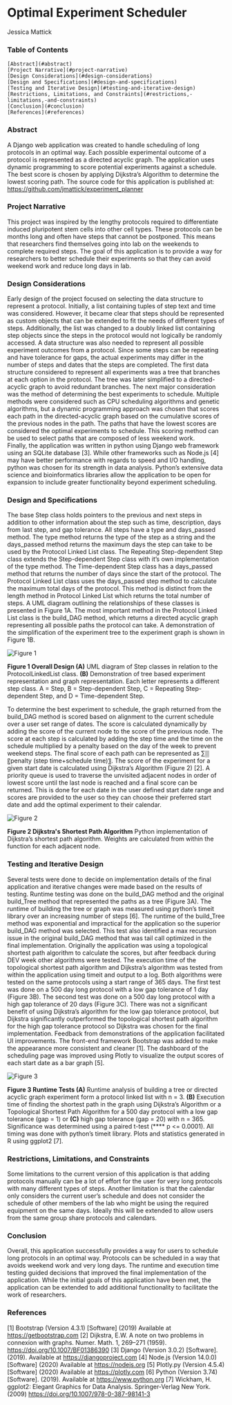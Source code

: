 # Optimal Experiment Scheduler
 Jessica Mattick
### Table of Contents
	[Abstract](#abstract)
	[Project Narrative](#project-narrative)
	[Design Considerations](#design-considerations)
	[Design and Specifications](#design-and-specifications)
	[Testing and Iterative Design](#testing-and-iterative-design)
	[Restrictions, Limitations, and Constraints](#restrictions,-limitations,-and-constraints)
	[Conclusion](#conclusion)
	[References](#references)
### Abstract
A Django web application was created to handle scheduling of long protocols in an optimal way. Each possible experimental outcome of a protocol is represented as a directed acyclic graph. The application uses dynamic programming to score potential experiments against a schedule. The best score is chosen by applying Dijkstra’s Algorithm to determine the lowest scoring path. The source code for this application is published at: https://github.com/jmattick/experiment_planner

### Project Narrative
This project was inspired by the lengthy protocols required to differentiate induced pluripotent stem cells into other cell types. These protocols can be months long and often have steps that cannot be postponed. This means that researchers find themselves going into lab on the weekends to complete required steps. The goal of this application is to provide a way for researchers to better schedule their experiments so that they can avoid weekend work and reduce long days in lab.

### Design Considerations
Early design of the project focused on selecting the data structure to represent a protocol. Initially, a list containing tuples of step text and time was considered. However, it became clear that steps should be represented as custom objects that can be extended to fit the needs of different types of steps. Additionally, the list was changed to a doubly linked list containing step objects since the steps in the protocol would not logically be randomly accessed. A data structure was also needed to represent all possible experiment outcomes from a protocol. Since some steps can be repeating and have tolerance for gaps, the actual experiments may differ in the number of steps and dates that the steps are completed. The first data structure considered to represent all experiments was a tree that branches at each option in the protocol. The tree was later simplified to a directed-acyclic graph to avoid redundant branches.
The next major consideration was the method of determining the best experiments to schedule. Multiple methods were considered such as CPU scheduling algorithms and genetic algorithms, but a dynamic programming approach was chosen that scores each path in the directed-acyclic graph based on the cumulative scores of the previous nodes in the path. The paths that have the lowest scores are considered the optimal experiments to schedule. This scoring method can be used to select paths that are composed of less weekend work.  
Finally, the application was written in python using Django web framework using an SQLite database [3]. While other frameworks such as Node.js [4] may have better performance with regards to speed and I/O handling, python was chosen for its strength in data analysis. Python’s extensive data science and bioinformatics libraries allow the application to be open for expansion to include greater functionality beyond experiment scheduling. 

### Design and Specifications
The base Step class holds pointers to the previous and next steps in addition to other information about the step such as time, description, days from last step, and gap tolerance. All steps have a type and days_passed method. The type method returns the type of the step as a string and the days_passed method returns the maximum days the step can take to be used by the Protocol Linked List class. The Repeating Step-dependent Step class extends the Step-dependent Step class with it’s own implementation of the type method. The Time-dependent Step class has a days_passed method that returns the number of days since the start of the protocol. The Protocol Linked List class uses the days_passed step method to calculate the maximum total days of the protocol. This method is distinct from the length method in Protocol Linked List which returns the total number of steps. A UML diagram outlining the relationships of these classes is presented in Figure 1A. The most important method in the Protocol Linked List class is the build_DAG method, which returns a directed acyclic graph representing all possible paths the protocol can take. A demonstration of the simplification of the experiment tree to the experiment graph is shown in Figure 1B. 
 
![Figure 1](protocols/static/protocols/images/building_experiments_UML.png)

**Figure 1 Overall Design (A)** UML diagram of Step classes in relation to the ProtocolLinkedList class. **(B)** Demonstration of tree based experiment representation and graph representation. Each letter represents a different step class. A = Step, B = Step-dependent Step, C = Repeating Step-dependent Step, and D = Time-dependent Step.

To determine the best experiment to schedule, the graph returned from the build_DAG method is scored based on alignment to the current schedule over a user set range of dates. The score is calculated dynamically by adding the score of the current node to the score of the previous node. The score at each step is calculated by adding the step time and the time on the schedule multiplied by a penalty based on the day of the week to prevent weekend steps. The final score of each path can be represented as ∑▒〖penalty (step time+schedule time)〗. The score of the experiment for a given start date is calculated using Dijkstra’s Algorithm (Figure 2) [2]. A priority queue is used to traverse the unvisited adjacent nodes in order of lowest score until the last node is reached and a final score can be returned. This is done for each date in the user defined start date range and scores are provided to the user so they can choose their preferred start date and add the optimal experiment to their calendar. 

![Figure 2](protocols/static/protocols/images/dijkstra.PNG)
 
**Figure 2 Dijkstra's Shortest Path Algorithm** Python implementation of Dijkstra’s shortest path algorithm. Weights are calculated from within the function for each adjacent node. 

### Testing and Iterative Design
Several tests were done to decide on implementation details of the final application and iterative changes were made based on the results of testing. Runtime testing was done on the build_DAG method and the original build_Tree method that represented the paths as a tree (Figure 3A). The runtime of building the tree or graph was measured using python’s timeit library over an increasing number of steps [6]. The runtime of the build_Tree method was exponential and impractical for the application so the superior build_DAG method was selected. This test also identified a max recursion issue in the original build_DAG method that was tail call optimized in the final implementation. 
Originally the application was using a topological shortest path algorithm to calculate the scores, but after feedback during DEV week other algorithms were tested. The execution time of the topological shortest path algorithm and Dijkstra’s algorithm was tested from within the application using timeit and output to a log. Both algorithms were tested on the same protocols using a start range of 365 days. The first test was done on a 500 day long protocol with a low gap tolerance of 1 day (Figure 3B). The second test was done on a 500 day long protocol with a high gap tolerance of 20 days (Figure 3C). There was not a significant benefit of using Dijkstra’s algorithm for the low gap tolerance protocol, but Dijkstra significantly outperformed the topological shortest path algorithm for the high gap tolerance protocol so Dijkstra was chosen for the final implementation. 
Feedback from demonstrations of the application facilitated UI improvements. The front-end framework Bootstrap was added to make the appearance more consistent and cleaner [1]. The dashboard of the scheduling page was improved using Plotly to visualize the output scores of each start date as a bar graph [5]. 

![Figure 3](protocols/static/protocols/images/combined_rt.png)

**Figure 3 Runtime Tests (A)** Runtime analysis of building a tree or directed acyclic graph experiment form a protocol linked list with n = 3. **(B)** Execution time of finding the shortest path in the graph using Dijkstra’s Algorithm or a Topological Shortest Path Algorithm for a 500 day protocol with a low gap tolerance (gap = 1) or **(C)** high gap tolerance (gap = 20) with n = 365. Significance was determined using a paired t-test (**** p <= 0.0001). All timing was done with python’s timeit library. Plots and statistics generated in R using ggplot2 [7]. 

### Restrictions, Limitations, and Constraints
Some limitations to the current version of this application is that adding protocols manually can be a lot of effort for the user for very long protocols with many different types of steps. Another limitation is that the calendar only considers the current user’s schedule and does not consider the schedule of other members of the lab who might be using the required equipment on the same days. Ideally this will be extended to allow users from the same group share protocols and calendars. 
### Conclusion
Overall, this application successfully provides a way for users to schedule long protocols in an optimal way. Protocols can be scheduled in a way that avoids weekend work and very long days. The runtime and execution time testing guided decisions that improved the final implementation of the application. While the initial goals of this application have been met, the application can be extended to add additional functionality to facilitate the work of researchers.
### References
[1] Bootstrap (Version 4.3.1) [Software] (2019) Available at https://getbootstrap.com
[2] Dijkstra, E.W. A note on two problems in connexion with graphs. Numer. Math. 1, 269–271 (1959). https://doi.org/10.1007/BF01386390
[3] Django (Version 3.0.2) [Software]. (2019). Available at https://djangoproject.com 
[4] Node.js (Version 14.0.0) [Software] (2020) Available at https://nodejs.org
[5] Plotly.py (Version 4.5.4) [Software] (2020) Available at https://plotly.com 
[6] Python (Version 3.74) [Software]. (2019). Available at https://www.python.org
[7] Wickham, H. ggplot2: Elegant Graphics for Data Analysis. Springer-Verlag New York. (2009) https://doi.org/10.1007/978-0-387-98141-3


